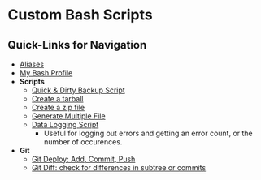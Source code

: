 # Custom Bash Scripts

## Quick-Links for Navigation
- [Aliases](https://github.com/EstenGrove/Bash-Snippets/tree/master/CUSTOM/ALIASES)
- [My Bash Profile](https://github.com/EstenGrove/Bash-Snippets/blob/master/CUSTOM/BASH-PROFILE/.bash_profile)
- __Scripts__
  - [Quick & Dirty Backup Script](https://github.com/EstenGrove/Bash-Snippets/blob/master/CUSTOM/scripts/backup-script.sh)
  - [Create a tarball](https://github.com/EstenGrove/Bash-Snippets/blob/master/CUSTOM/scripts/create-tarball.sh)
  - [Create a zip file](https://github.com/EstenGrove/Bash-Snippets/blob/master/CUSTOM/scripts/create-zip.sh)
  - [Generate Multiple File](https://github.com/EstenGrove/Bash-Snippets/blob/master/CUSTOM/scripts/file-generator.sh)
  - [Data Logging Script](https://github.com/EstenGrove/Bash-Snippets/blob/master/CUSTOM/scripts/data-logging.sh)
    - Useful for logging out errors and getting an error count, or the number of occurences.
- __Git__
  - [Git Deploy: Add, Commit, Push](https://github.com/EstenGrove/Bash-Snippets/blob/master/CUSTOM/scripts/GIT/deploy.sh)
  - [Git Diff: check for differences in subtree or commits](https://github.com/EstenGrove/Bash-Snippets/blob/master/CUSTOM/scripts/GIT/git-diff.sh)


